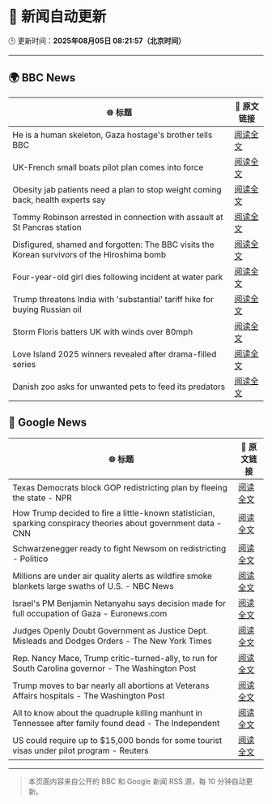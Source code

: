 # 🧠 新闻自动更新

🕒 更新时间：**2025年08月05日 08:21:57（北京时间）**

---

## 🌍 BBC News

| 🌐 标题 | 🔗 原文链接 |
|--------|-------------|
| He is a human skeleton, Gaza hostage's brother tells BBC | [阅读全文](https://www.bbc.com/news/articles/cewyk4ezeedo?at_medium=RSS&at_campaign=rss) |
| UK-French small boats pilot plan comes into force | [阅读全文](https://www.bbc.com/news/articles/cewykzegy4qo?at_medium=RSS&at_campaign=rss) |
| Obesity jab patients need a plan to stop weight coming back, health experts say | [阅读全文](https://www.bbc.com/news/articles/cwy3jg20j1ro?at_medium=RSS&at_campaign=rss) |
| Tommy Robinson arrested in connection with assault at St Pancras station | [阅读全文](https://www.bbc.com/news/articles/crr2dpxxzz1o?at_medium=RSS&at_campaign=rss) |
| Disfigured, shamed and forgotten: The BBC visits the Korean survivors of the Hiroshima bomb | [阅读全文](https://www.bbc.com/news/articles/cp8zlwd3e42o?at_medium=RSS&at_campaign=rss) |
| Four-year-old girl dies following incident at water park | [阅读全文](https://www.bbc.com/news/articles/c627kxkdkzno?at_medium=RSS&at_campaign=rss) |
| Trump threatens India with 'substantial' tariff hike for buying Russian oil | [阅读全文](https://www.bbc.com/news/articles/cly647wx9l3o?at_medium=RSS&at_campaign=rss) |
| Storm Floris batters UK with winds over 80mph | [阅读全文](https://www.bbc.com/news/articles/c4gq3n049jno?at_medium=RSS&at_campaign=rss) |
| Love Island 2025 winners revealed after drama-filled series | [阅读全文](https://www.bbc.com/news/articles/cewykzvj4glo?at_medium=RSS&at_campaign=rss) |
| Danish zoo asks for unwanted pets to feed its predators | [阅读全文](https://www.bbc.com/news/articles/c0r7z2ynd2lo?at_medium=RSS&at_campaign=rss) |

## 📰 Google News

| 🌐 标题 | 🔗 原文链接 |
|--------|-------------|
| Texas Democrats block GOP redistricting plan by fleeing the state - NPR | [阅读全文](https://news.google.com/rss/articles/CBMiggFBVV95cUxNLUhGOEVkZ0w5c0oxN2JVRGFyM1RtMzRfY2hVQWtGOGxlNGVFZEtUZWJael83aGFBWFMwbU90WS11TDZfWi1NaUZncVVORXM3UTVwR3h3RUVKYU5xSUd6QXJETFVwZlRyN21vdEdMeXZWUE9pdEVRLUtTdWpkRks5dkh3?oc=5) |
| How Trump decided to fire a little-known statistician, sparking conspiracy theories about government data - CNN | [阅读全文](https://news.google.com/rss/articles/CBMihAFBVV95cUxNS0NYbUZ2a1F4Q1J3eEltSHBhMkRBSGVEaGdfSnFJTHlJVy1wSzRMZDRRVndxWWFWaDMwNXhpS09KNDJMb18wVXhuUGFpYlVEdHBucmNFTmFZWEo0TjhBTm9QekpMMnFla1RIcmZINVI4VTlqVGRRNTYwTE5pdnZiM083TnPSAYoBQVVfeXFMTWlpM0tzLUdvT3FvR05LNWFlTWp6MGhaa0l6UUs4N3ZGdFlaVHdVUlFlNHp5bmpTTUFxMHdOTy1wNTQ3S3VMWVBRR3o3emdNQndZelFiQ0NnbmtyeU0wTnpWbC1ydzREWVUyU3NhQ0RJQ3ZQM0EyMWFPcndsT0wzdHYzN2dlc21Rdkxn?oc=5) |
| Schwarzenegger ready to fight Newsom on redistricting - Politico | [阅读全文](https://news.google.com/rss/articles/CBMijgFBVV95cUxNRnBXNlFHOHhyZUF2alZrWlNnQTRleDBRbGF6bVA1eWJXbEpFQzdPdEk3OVh0b3d6ajZVUGRzRkdYRnU3dlF1ZWs3R09SMU4xcndSUHJLNDAtVUpzNzliOC1zbkZ4V1VBR1pyc3pyQ2ZqWmFzdm1DVzZzUG00QlBMQi1veWU5TEJDUndzVURn?oc=5) |
| Millions are under air quality alerts as wildfire smoke blankets large swaths of U.S. - NBC News | [阅读全文](https://news.google.com/rss/articles/CBMixAFBVV95cUxOR3ZRNlBhZEtRaFU5Z3d2N3lmUVdkejZCTndJTWNVRmxSOUZpV2gxb1dzZVRGd0xyOEp4WkxnbkZxQlV3M19wU0U0SHRzZ0tuTWtXbHdSdHRNT3kxUngtaHJyTzRLMUJPOTd4ZDQ1NmsyNFRVZ1dzUm4tbjUtbDAzRlhwOTR5RWphdUxqS3QzQ1NuMkluZHZJUmhDOGphbTdwNkNvNWwxaXhJSWNVVHp2UUl5Z0ZvdEF2VXNmalBxZUpmOHc40gFWQVVfeXFMUHo2NVB3QXVIUTNQbGNvTGpQcDBHd1BZVkw4SnBsdXI4UjRrT2RiTmtBMGlxWi1maW5oTEQyajJaLXdrVjRzOGpZVW9mZFNrSDZZeC1TVFE?oc=5) |
| Israel's PM Benjamin Netanyahu says decision made for full occupation of Gaza - Euronews.com | [阅读全文](https://news.google.com/rss/articles/CBMilwFBVV95cUxQOHVKZkxmZnh3ZVM2YlV2MHFpZHFReGh5aThpV1Y1UzJ1M2kxOEpQQllHSlF6VUpxR0RjTEwwUExnYlBKamNsN1RFV3I5VjV5WWpydUVhQURySmFia2kxTHdfNjhvdVBLRWdObmpBMnlCNUl2dXhRcXF5MUZZV2pieEItcEFLd0xHSGkxR2thaW1iV3FucUFz?oc=5) |
| Judges Openly Doubt Government as Justice Dept. Misleads and Dodges Orders - The New York Times | [阅读全文](https://news.google.com/rss/articles/CBMilAFBVV95cUxOcUswQkNoNnN5d1JFekFrUVJhbk84alVPbEVvYkF6M1JEUGl0OHNlbDZURElZSlZESUs4V3U3V29wV2VxTmZzMHdQRTRUakVlU0xOdWw0dVYybzEyNE9vWEhiYjNsVXhoTHZYQ2daUWcxYVZlZjB5MzVvYkhsRlNFbGxlVFcyYm9MYndabGpfQmtNVXot?oc=5) |
| Rep. Nancy Mace, Trump critic-turned-ally, to run for South Carolina governor - The Washington Post | [阅读全文](https://news.google.com/rss/articles/CBMijwFBVV95cUxNNmdyWTVNcnJmM2FRNEttdzRqZzVDOU5FOUZUOHNYanBHa1dwa2k1ZU9TNDV5bGFuaXA5VFBmVGI5UjFFaG5iVC05QnJNazMxcl81U1lJeVBXMzNGT2ViUFVkRTRnU19QVXBOZTVXZ3dKamdYVmdPQWhxUzlaWENMMmU1NEM0UERxM0NzTFQ1aw?oc=5) |
| Trump moves to bar nearly all abortions at Veterans Affairs hospitals - The Washington Post | [阅读全文](https://news.google.com/rss/articles/CBMiggFBVV95cUxQNnVwTFBsRUZXekk1VlZFd0hLN29kSnpvM0xuOWxZWEZMZXMtRks0Q2N1V0VTdmtIa0xPcnBPM1VLNUp4N0RDeDJpSjk3WUphempFTW40MnRReGtGcS1HUEp0ek5yX3lhUGhzZDRNb19sQXlpZ210cTVHT1pMQk16NGtB?oc=5) |
| All to know about the quadruple killing manhunt in Tennessee after family found dead - The Independent | [阅读全文](https://news.google.com/rss/articles/CBMisgFBVV95cUxPV1ZHMVdZNXNHdlVqSm9GVV9wU1pDczF3ZVlfclJkUUFCQ2VvWlE2S1REdHBCWjJ5M1ZoVmpyYXg0MXY0YjBrSjF2SGdDS2dieVlOcmVPbkozdEZMMFBtcUdadzZrRXNOeXFQMHFBOTJ4RXZuN3MxOVlrNXZnbXRMVHc1Y3BWNDIzbTVEZ0Y2R0xWd013YlNpbDEtWjYyYUpSOXVGaGNndEdKLUhSMkZUbi1R?oc=5) |
| US could require up to $15,000 bonds for some tourist visas under pilot program - Reuters | [阅读全文](https://news.google.com/rss/articles/CBMitgFBVV95cUxOSGVlalg4RXcxcmxzLWgyalo5UWFDRzdMdTRPZkU5cU9aaXIwSzlac2x4RWpmZW1ta0RJakRuUzdnQ1pHT0FuUXh3MDFIZG1STDVta0RHemg2N3pZOVVSWVF1UHNSaVdiN3BIZUdZT0tRbXNoNzIzWnlERUpOUU9tR09fbXN1UDdkVnlJcUVPQlpURVJCUFNwYnJ3bXJ5MERFWUp5MVBCaTBaTTVEaFJnVnM4ZWpWZw?oc=5) |

---
> 本页面内容来自公开的 BBC 和 Google 新闻 RSS 源，每 10 分钟自动更新。